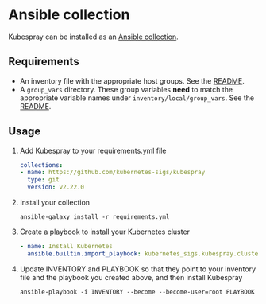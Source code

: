 # Ansible collection

Kubespray can be installed as an [Ansible collection](https://docs.ansible.com/ansible/latest/user_guide/collections_using.html).

## Requirements

- An inventory file with the appropriate host groups. See the [README](../README.md#usage).
- A `group_vars` directory. These group variables **need** to match the appropriate variable names under `inventory/local/group_vars`. See the [README](../README.md#usage).

## Usage

1. Add Kubespray to your requirements.yml file

   ```yaml
   collections:
   - name: https://github.com/kubernetes-sigs/kubespray
     type: git
     version: v2.22.0
   ```

2. Install your collection

   ```ShellSession
   ansible-galaxy install -r requirements.yml
   ```

3. Create a playbook to install your Kubernetes cluster

   ```yaml
   - name: Install Kubernetes
     ansible.builtin.import_playbook: kubernetes_sigs.kubespray.cluster
   ```

4. Update INVENTORY and PLAYBOOK so that they point to your inventory file and the playbook you created above, and then install Kubespray

   ```ShellSession
   ansible-playbook -i INVENTORY --become --become-user=root PLAYBOOK
   ```
